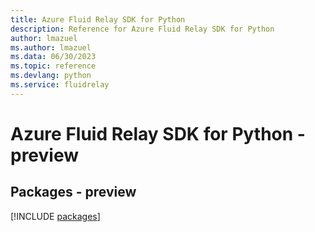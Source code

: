 ```yaml
---
title: Azure Fluid Relay SDK for Python
description: Reference for Azure Fluid Relay SDK for Python
author: lmazuel
ms.author: lmazuel
ms.data: 06/30/2023
ms.topic: reference
ms.devlang: python
ms.service: fluidrelay
---
```

# Azure Fluid Relay SDK for Python - preview
## Packages - preview
[!INCLUDE [packages](fluid-relay-index.md)]